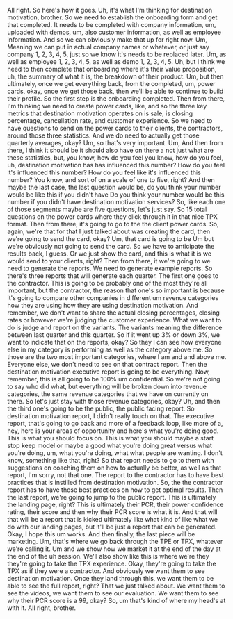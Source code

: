All right. So here's how it goes. Uh, it's what I'm thinking for destination motivation, brother. So we need to establish the onboarding form and get that completed. It needs to be completed with company information, um, uploaded with demos, um, also customer information, as well as employee information. And so we can obviously make that up for right now. Um, Meaning we can put in actual company names or whatever, or just say company 1, 2, 3, 4, 5, just so we know it's needs to be replaced later. Um, as well as employee 1, 2, 3, 4, 5, as well as demo 1, 2, 3, 4, 5. Uh, but I think we need to then complete that onboarding where it's their value proposition, uh, the summary of what it is, the breakdown of their product. Um, but then ultimately, once we get everything back, from the completed, um, power cards, okay, once we get those back, then we'll be able to continue to build their profile. So the first step is the onboarding completed. Then from there, I'm thinking we need to create power cards, like, and so the three key metrics that destination motivation operates on is sale, is closing percentage, cancellation rate, and customer experience. So we need to have questions to send on the power cards to their clients, the contractors, around those three statistics. And we do need to actually get those quarterly averages, okay? Um, so that's very important. Um, And then from there, I think it should be it should also have on there a not just what are these statistics, but, you know, how do you feel you know, how do you feel, uh, destination motivation has has influenced this number? How do you feel it's influenced this number? How do you feel like it's influenced this number? You know, and sort of on a scale of one to five, right? And then maybe the last case, the last question would be, do you think your number would be like this if you didn't have Do you think your number would be this number if you didn't have destination motivation services? So, like each one of those segments maybe are five questions, let's just say. So 15 total questions on the power cards where they click through it in that nice TPX format. Then from there, it's going to go to the the client power cards. So, again, we're that for that I just talked about was creating the card, then we're going to send the card, okay? Um, that card is going to be Um but we're obviously not going to send the card. So we have to anticipate the results back, I guess. Or we just show the card, and this is what it is we would send to your clients, right? Then from there, it we're going to we need to generate the reports. We need to generate example reports. So there's three reports that will generate each quarter. The first one goes to the contractor. This is going to be probably one of the most they're all important, but the contractor, the reason that one's so important is because it's going to compare other companies in different um revenue categories how they are using how they are using destination motivation. And remember, we don't want to share the actual closing percentages, closing rates or however we're judging the customer experience. What we want to do is judge and report on the variants. The variants meaning the difference between last quarter and this quarter. So if it went up 3% or down 3%, we want to indicate that on the reports, okay? So they I can see how everyone else in my category is performing as well as the category above me. So those are the two most important categories, where I am and and above me. Everyone else, we don't need to see on that contract report. Then the destination motivation executive report is going to be everything. Now, remember, this is all going to be 100% um confidential. So we're not going to say who did what, but everything will be broken down into revenue categories, the same revenue categories that we have on currently on there. So let's just stay with those revenue categories, okay? Uh, and then the third one's going to be the public, the public facing report. So destination motivation report, I didn't really touch on that. The executive report, that's going to go back and more of a feedback loop, like more of a, hey, here is your areas of opportunity and here's what you're doing good. This is what you should focus on. This is what you should maybe a start stop keep model or maybe a good what you're doing great versus what you're doing, um, what you're doing, what what people are wanting. I don't know, something like that, right? So that report needs to go to them with suggestions on coaching them on how to actually be better, as well as that report, I'm sorry, not that one. The report to the contractor has to have best practices that is instilled from destination motivation. So, the the contractor report has to have those best practices on how to get optimal results. Then the last report, we're going to jump to the public report. This is ultimately the landing page, right? This is ultimately their PCR, their power confidence rating, their score and then why their PCR score is what it is. And that will that will be a report that is kicked ultimately like what kind of like what we do with our landing pages, but it'll be just a report that can be generated. Okay, I hope this um works. And then finally, the last piece will be marketing. Um, that's where we go back through the TPE or TPX, whatever we're calling it. Um and we show how we market it at the end of the day at the end of the uh session. We'll also show like this is where we're they they're going to take the TPX experience. Okay, they're going to take the TPX as if they were a contractor. And obviously we want them to see destination motivation. Once they land through this, we want them to be able to see the full report, right? That we just talked about. We want them to see the videos, we want them to see our evaluation. We want them to see why their PCR score is a 99, okay? So, um that's kind of where my head's at with it. All right, brother.